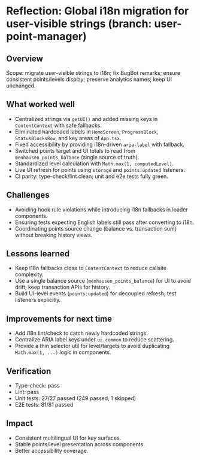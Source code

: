 # Reflection: Global i18n migration for user-visible strings (branch: user-point-manager)

## Overview
Scope: migrate user-visible strings to i18n; fix BugBot remarks; ensure consistent points/levels display; preserve analytics names; keep UI unchanged.

## What worked well
- Centralized strings via `getUI()` and added missing keys in `ContentContext` with safe fallbacks.
- Eliminated hardcoded labels in `HomeScreen`, `ProgressBlock`, `StatusBlocksRow`, and key areas of `App.tsx`.
- Fixed accessibility by providing i18n-driven `aria-label` with fallback.
- Switched points target and UI totals to read from `menhausen_points_balance` (single source of truth).
- Standardized level calculation with `Math.max(1, computedLevel)`.
- Live UI refresh for points using `storage` and `points:updated` listeners.
- CI parity: type-check/lint clean; unit and e2e tests fully green.

## Challenges
- Avoiding hook rule violations while introducing i18n fallbacks in loader components.
- Ensuring tests expecting English labels still pass after converting to i18n.
- Coordinating points source change (balance vs. transaction sum) without breaking history views.

## Lessons learned
- Keep i18n fallbacks close to `ContentContext` to reduce callsite complexity.
- Use a single balance source (`menhausen_points_balance`) for UI to avoid drift; keep transaction APIs for history.
- Build UI-level events (`points:updated`) for decoupled refresh; test listeners explicitly.

## Improvements for next time
- Add i18n lint/check to catch newly hardcoded strings.
- Centralize ARIA label keys under `ui.common` to reduce scattering.
- Provide a thin selector util for level/targets to avoid duplicating `Math.max(1, ...)` logic in components.

## Verification
- Type-check: pass
- Lint: pass
- Unit tests: 27/27 passed (249 passed, 1 skipped)
- E2E tests: 81/81 passed

## Impact
- Consistent multilingual UI for key surfaces.
- Stable points/level presentation across components.
- Better accessibility coverage.
